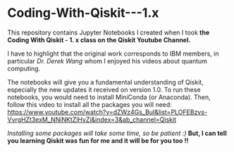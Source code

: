 # Coding-With-Qiskit---1.x
This repository contains Jupyter Notebooks I created when I took **the Coding With Qiskit - 1. x class on the Qiskit Youtube Channel.**

I have to highlight that the original work corresponds to IBM members, in particular *Dr. Derek Wang* whom I enjoyed his videos about quantum computing.

The notebooks will give you a fundamental understanding of Qiskit, especially the new updates it received on version 1.0.
To run these notebooks, you would need to install MiniConda (or Anaconda). 
Then, follow this video to install all the packages you will need: https://www.youtube.com/watch?v=dZWz4Gs_BuI&list=PLOFEBzvs-VvrgHZt3exM_NNiNKtZlHvZi&index=3&ab_channel=Qiskit

*Installing some packages will take some time, so be patient :)*
**But, I can tell you learning Qiskit was fun for me and it will be for you too !!**
